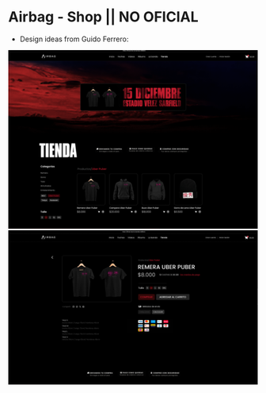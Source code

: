 # Airbag - Shop || NO OFICIAL

* Design ideas from Guido Ferrero:

![design-idea1](./public/design/design%20idea.png)
![design-idea2](./public/design/design-idea2.png)